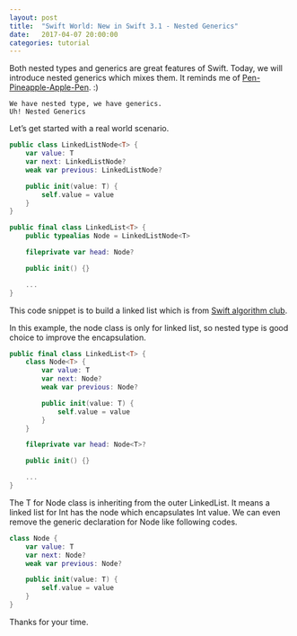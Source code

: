 ```yaml
---
layout: post
title:  "Swift World: New in Swift 3.1 - Nested Generics"
date:   2017-04-07 20:00:00
categories: tutorial
---
```


Both nested types and generics are great features of Swift. Today, we will introduce nested generics which mixes them. It reminds me of  [Pen-Pineapple-Apple-Pen](https://www.youtube.com/watch?v=0E00Zuayv9Q). :)

```
We have nested type, we have generics.
Uh! Nested Generics
```

Let’s get started with a real world scenario.

```swift
public class LinkedListNode<T> {
    var value: T
    var next: LinkedListNode?
    weak var previous: LinkedListNode?

    public init(value: T) {
        self.value = value
    }
}

public final class LinkedList<T> {
    public typealias Node = LinkedListNode<T>

    fileprivate var head: Node?

    public init() {}

    ...
}
```

This code snippet is to build a linked list  which is from [Swift algorithm club](https://github.com/raywenderlich/swift-algorithm-club).

In this example, the node class is only for linked list, so nested type is good choice to improve the encapsulation.   

```swift
public final class LinkedList<T> {
    class Node<T> {
        var value: T
        var next: Node?
        weak var previous: Node?

        public init(value: T) {
            self.value = value
        }
    }

    fileprivate var head: Node<T>?

    public init() {}

    ...
}
```

The T for Node class is inheriting from the outer LinkedList. It means a linked list for Int has the node which encapsulates Int value. We can even remove the generic declaration for Node like following codes.

```swift
class Node {
    var value: T
    var next: Node?
    weak var previous: Node?

    public init(value: T) {
        self.value = value
    }
}
```

Thanks for your time.
